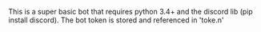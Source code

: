 This is a super basic bot that requires python 3.4+ and the discord lib (pip install discord). The bot token is stored and referenced in 'toke.n'
